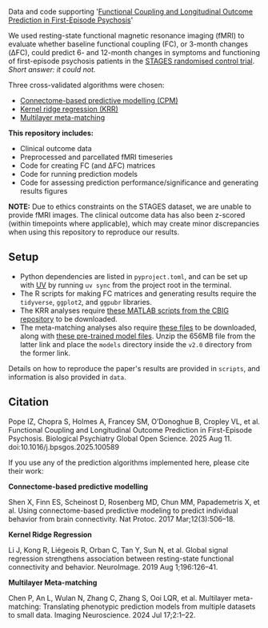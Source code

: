 Data and code supporting '[Functional Coupling and Longitudinal Outcome Prediction in First-Episode Psychosis](https://doi.org/10.1016/j.bpsgos.2025.100589)'

We used resting-state functional magnetic resonance imaging (fMRI) to evaluate whether baseline functional coupling (FC), or 3-month changes (ΔFC), could predict 6- and 12-month changes in symptoms and functioning of first-episode psychosis patients in the [STAGES randomised control trial](https://doi.org/10.1093/schizbullopen/sgaa015). *Short answer: it could not.*

Three cross-validated algorithms were chosen:
- [Connectome-based predictive modelling (CPM)](https://doi.org/10.1038/nprot.2016.178)
- [Kernel ridge regression (KRR)](https://doi.org/10.1016/j.neuroimage.2019.04.016)
- [Multilayer meta-matching](https://doi.org/10.1162/imag_a_00233)

**This repository includes:**
- Clinical outcome data
- Preprocessed and parcellated fMRI timeseries
- Code for creating FC (and ΔFC) matrices
- Code for running prediction models
- Code for assessing prediction performance/significance and generating results figures

**NOTE:** Due to ethics constraints on the STAGES dataset, we are unable to provide fMRI images. The clinical outcome data has also been z-scored (within timepoints where applicable), which may create minor discrepancies when using this repository to reproduce our results.

## Setup
- Python dependencies are listed in `pyproject.toml`, and can be set up with [UV](https://docs.astral.sh/uv/) by running `uv sync` from the project root in the terminal.
- The R scripts for making FC matrices and generating results require the `tidyverse`, `ggplot2`, and `ggpubr` libraries. 
- The KRR analyses require [these MATLAB scripts from the CBIG repository](https://github.com/ThomasYeoLab/CBIG/tree/master/utilities/matlab/predictive_models/KernelRidgeRegression) to be downloaded.
- The meta-matching analyses also require [these files](https://github.com/ThomasYeoLab/Meta_matching_models/tree/main/rs-fMRI) to be downloaded, along with [these pre-trained model files](https://github.com/ThomasYeoLab/Meta_matching_models/releases/tag/v2.0-rsfMRI). Unzip the 656MB file from the latter link and place the `models` directory inside the `v2.0` directory from the former link.

Details on how to reproduce the paper's results are provided in `scripts`, and information is also provided in `data`.

## Citation
Pope IZ, Chopra S, Holmes A, Francey SM, O’Donoghue B, Cropley VL, et al. Functional Coupling and Longitudinal Outcome Prediction in First-Episode Psychosis. Biological Psychiatry Global Open Science. 2025 Aug 11. doi:10.1016/j.bpsgos.2025.100589

If you use any of the prediction algorithms implemented here, please cite their work:

**Connectome-based predictive modelling**

Shen X, Finn ES, Scheinost D, Rosenberg MD, Chun MM, Papademetris X, et al. Using connectome-based predictive modeling to predict individual behavior from brain connectivity. Nat Protoc. 2017 Mar;12(3):506–18.

**Kernel Ridge Regression**

Li J, Kong R, Liégeois R, Orban C, Tan Y, Sun N, et al. Global signal regression strengthens association between resting-state functional connectivity and behavior. NeuroImage. 2019 Aug 1;196:126–41.

**Multilayer Meta-matching**

Chen P, An L, Wulan N, Zhang C, Zhang S, Ooi LQR, et al. Multilayer meta-matching: Translating phenotypic prediction models from multiple datasets to small data. Imaging Neuroscience. 2024 Jul 17;2:1–22.
